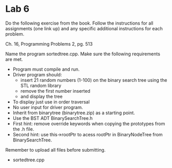 # Lab 6
Do the following exercise from the book. Follow the instructions for all assignments (one link up) and any specific additional instructions for each problem. 

Ch. 16, Programming Problems 2, pg. 513

Name the program sortedtree.cpp. Make sure the following requirements are met. 

* Program must compile and run.
* Driver program should:
    - insert 21 random numbers (1-100) on the binary search tree using the STL random library
    - remove the first number inserted
    - and display the tree
* To display just use in order traversal
* No user input for driver program.
* Inherit from binarytree (binarytree.zip) as a starting point.
* Use the BST ADT BinarySearchTree.h
* First hint: remove override keywords when copying the prototypes from the .h file.
* Second hint: use this->rootPtr to acess rootPtr in BinaryNodeTree from BinarySearchTree.

Remember to upload all files before submitting.

* sortedtree.cpp
